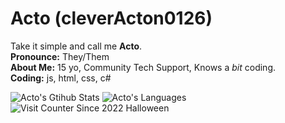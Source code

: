 # Acto (cleverActon0126)

Take it simple and call me **Acto**.  
**Pronounce:** They/Them  <br>
**About Me:** 15 yo, Community Tech Support, Knows a *bit* coding.  
**Coding:** js, html, css, c#
  
![Acto's Gtihub Stats](https://github-readme-stats.vercel.app/api?username=waitwhatActo&show_icons=true&theme=radical)
![Acto's Languages](https://github-readme-stats.vercel.app/api/top-langs/?username=waitwhatActo&show_icons=true&theme=radical)
![Visit Counter Since 2022 Halloween](https://profile-counter.glitch.me/waitwhatActo/count.svg)
